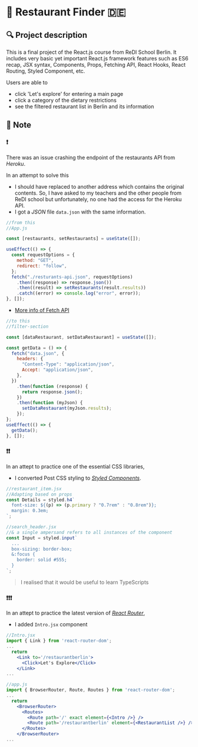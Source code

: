 # 🧆 Restaurant Finder 🇩🇪

## 🔍 Project description

This is a final project of the React.js course from ReDI School Berlin. It includes very basic yet important React.js framework features such as ES6 recap, JSX syntax, Components, Props, Fetching API, React Hooks, React Routing, Styled Component, etc.

Users are able to

- click 'Let's explore' for entering a main page
- click a category of the dietary restrictions
- see the filtered restaurant list in Berlin and its information

## 🔨 Note

### ❗️

There was an issue crashing the endpoint of the restaurants API from _Heroku_.

In an attempt to solve this

- I should have replaced to another address which contains the original contents. So, I have asked to my teachers and the other people from ReDI school but unfortunately, no one had the access for the Heroku API.
- I got a _JSON_ file `data.json` with the same information.

```jsx
//from this
//App.js

const [restaurants, setRestaurants] = useState([]);

useEffect(() => {
  const requestOptions = {
    method: "GET",
    redirect: "follow",
  };
  fetch("./resturants-api.json", requestOptions)
    .then((response) => response.json())
    .then((result) => setRestaurants(result.results))
    .catch((error) => console.log("error", error));
}, []);
```

- [More info of Fetch API](https://developer.mozilla.org/en-US/docs/Web/API/Fetch_API)

```jsx
//to this
//filter-section

const [dataRestaurant, setDataRestaurant] = useState([]);

const getData = () => {
  fetch("data.json", {
    headers: {
      "Content-Type": "application/json",
      Accept: "application/json",
    },
  })
    .then(function (response) {
      return response.json();
    })
    .then(function (myJson) {
      setDataRestaurant(myJson.results);
    });
};
useEffect(() => {
  getData();
}, []);
```

### ❗️❗️

In an attept to practice one of the essential CSS libraries,

- I converted Post CSS styling to _[Styled Components](https://styled-components.com/docs/basics)_.

```jsx
//restaurant_item.jsx
//Adapting based on props
const Details = styled.h4`
  font-size: ${(p) => (p.primary ? "0.7rem" : "0.8rem")};
  margin: 0.3em;
`;

//search_header.jsx
//& a single ampersand refers to all instances of the component
const Input = styled.input`
  ...
  box-sizing: border-box;
  &:focus {
    border: solid #555;
  }
`;
```

> I realised that it would be useful to learn TypeScripts

### ❗️❗️❗️

In an attept to practice the latest version of _[React Router](https://reactrouter.com/en/main/start/overview)_,

- I added `Intro.jsx` component

```jsx
//Intro.jsx
import { Link } from 'react-router-dom';
...
  return
    <Link to='/restaurantberlin'>
      <Click>Let's Explore</Click>
    </Link>
...
```

```jsx
//app.js
import { BrowserRouter, Route, Routes } from 'react-router-dom';
...
  return
    <BrowserRouter>
      <Routes>
        <Route path='/' exact element={<Intro />} />
        <Route path='/restaurantberlin' element={<RestaurantList />} />
      </Routes>
    </BrowserRouter>
...
```
